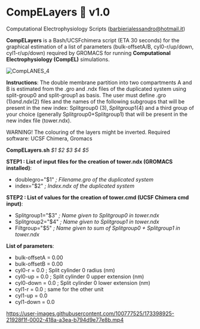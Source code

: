 # CompELayers 🗼 v1.0
Computational Electrophysiology Scripts  (barbierialessandro@hotmail.it)

**CompELayers** is a Bash/UCSFchimera script (ETA 30 seconds) for the graphical estimation of a list of parameters (bulk-offsetA/B, cyl0-r/up/down, cyl1-r/up/down) required by GROMACS for running **Computational Electrophysiology (CompEL)** simulations. 

![CompLANES_4](https://user-images.githubusercontent.com/100777525/168336198-ea55569f-da06-4bd4-964f-5ddcc1e3180a.png)

**Instructions**: The double membrane partition into two compartments A and B is estimated from the .gro and .ndx files of the duplicated system using split-group0 and split-group1 as basis. The user must define .gro ($1) and .ndx ($2) files and the names of the following subgroups that will be present in the new index: Splitgroup0 ($3), Splitgroup1 ($4) and a third group of your choice (generally Splitgroup0+Splitgroup1) that will be present in the new index file (tower.ndx). 

WARNING! The colouring of the layers might be inverted. Required software: UCSF Chimera, Gromacs 

**CompELayers.sh** _$1 $2 $3 $4 $5_

**STEP1 : List of input files for the creation of tower.ndx (GROMACS installed)**:
- doublegro="$1"          _; Filename.gro of the duplicated system_
- index="$2"              _; Index.ndx    of the duplicated system_

**STEP2 : List of values for the creation of tower.cmd (UCSF Chimera cmd input)**:
- Splitgroup1="$3"        _; Name given to Splitgroup0 in tower.ndx_  
- Splitgroup2="$4"        _; Name given to Splitgroup1 in tower.ndx_ 
- Filtgroup="$5"          _; Name given to sum of Splitgroup0 + Splitgroup1 in tower.ndx_

**List of parameters**: 
- bulk-offsetA = 0.00 
- bulk-offsetB = 0.00
- cyl0-r       = 0.0      ; Split cylinder 0 radius (nm)
- cyl0-up      = 0.0      ; Split cylinder 0 upper extension (nm)
- cyl0-down    = 0.0      ; Split cylinder 0 lower extension (nm) 
- cyl1-r       = 0.0      ; same for the other unit 
- cyl1-up      = 0.0 
- cyl1-down    = 0.0

https://user-images.githubusercontent.com/100777525/173398925-21928f1f-0002-418a-a3ea-b794d9e77e8b.mp4


